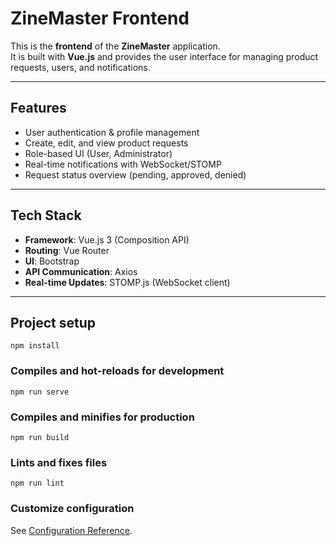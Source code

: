 # ZineMaster Frontend

This is the **frontend** of the **ZineMaster** application.  
It is built with **Vue.js** and provides the user interface for managing product requests, users, and notifications.  

---

## Features

- User authentication & profile management  
- Create, edit, and view product requests  
- Role-based UI (User, Administrator)  
- Real-time notifications with WebSocket/STOMP  
- Request status overview (pending, approved, denied)  

---

## Tech Stack

- **Framework**: Vue.js 3 (Composition API)  
- **Routing**: Vue Router   
- **UI**: Bootstrap 
- **API Communication**: Axios  
- **Real-time Updates**: STOMP.js (WebSocket client)  

---

## Project setup
```
npm install
```

### Compiles and hot-reloads for development
```
npm run serve
```

### Compiles and minifies for production
```
npm run build
```

### Lints and fixes files
```
npm run lint
```

### Customize configuration
See [Configuration Reference](https://cli.vuejs.org/config/).
